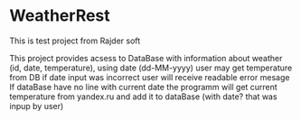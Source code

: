 # WeatherRest
This is test project from Rajder soft

This project provides acsess to DataBase with information about weather (id, date, temperature), 
using date (dd-MM-yyyy) user may get temperature from DB
if date input was incorrect user will receive readable error mesage
If dataBase have no line with current date the programm will get current temperature from yandex.ru and add it to dataBase (with date? that was inpup by user)

